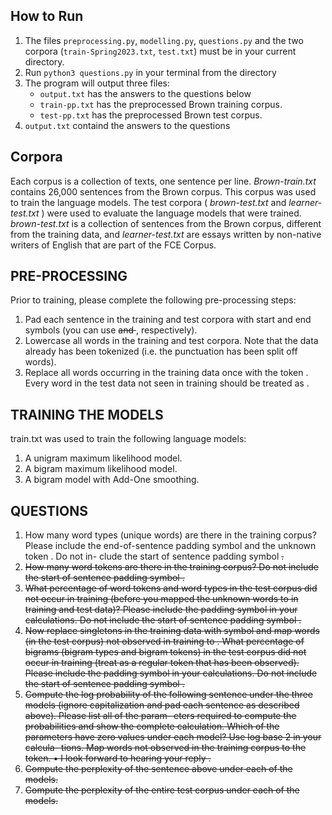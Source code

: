 ## How to Run

1. The files ``preprocessing.py``, ``modelling.py``, ``questions.py`` and the two corpora (``train-Spring2023.txt``, ``test.txt``) must be in your current directory.
2. Run ``python3 questions.py`` in your terminal from the directory
3. The program will output three files:
    * ``output.txt`` has the answers to the questions below
    * ``train-pp.txt`` has the preprocessed Brown training corpus.
    * ``test-pp.txt`` has the preprocessed Brown test corpus.
4. ``output.txt`` containd the answers to the questions

## Corpora
Each corpus is a collection of texts, one sentence per line. _Brown-train.txt_ contains 26,000 sentences from the Brown corpus. This corpus was used to train the language models. The test corpora ( _brown-test.txt_ and _learner-test.txt_ ) were used to evaluate the language models that were trained. _brown-test.txt_ is a collection of sentences from the Brown corpus, different from the training data, and _learner-test.txt_ are essays written by non-native writers of English that are part of the FCE Corpus.

## PRE-PROCESSING
Prior to training, please complete the following pre-processing steps:
1. Pad each sentence in the training and test corpora with start and end symbols (you can
use <s> and </s>, respectively).
2. Lowercase all words in the training and test corpora. Note that the data already has
been tokenized (i.e. the punctuation has been split off words).
3. Replace all words occurring in the training data once with the token <unk>. Every word
in the test data not seen in training should be treated as <unk>.

## TRAINING THE MODELS
train.txt was used to train the following language models:
1. A unigram maximum likelihood model.
2. A bigram maximum likelihood model.
3. A bigram model with Add-One smoothing.

## QUESTIONS
1. How many word types (unique words) are there in the training corpus? Please include
the end-of-sentence padding symbol </s> and the unknown token <unk>. Do not in-
clude the start of sentence padding symbol <s>.
2. How many word tokens are there in the training corpus? Do not include the start of
sentence padding symbol <s>.
3. What percentage of word tokens and word types in the test corpus did not occur in
training (before you mapped the unknown words to <unk> in training and test data)?
Please include the padding symbol </s> in your calculations. Do not include the start
of sentence padding symbol <s>.
4. Now replace singletons in the training data with <unk> symbol and map words (in the
test corpus) not observed in training to <unk>. What percentage of bigrams (bigram
types and bigram tokens) in the test corpus did not occur in training (treat <unk> as a
regular token that has been observed). Please include the padding symbol </s> in your
calculations. Do not include the start of sentence padding symbol <s>.
5. Compute the log probability of the following sentence under the three models (ignore
capitalization and pad each sentence as described above). Please list all of the param-
eters required to compute the probabilities and show the complete calculation. Which
of the parameters have zero values under each model? Use log base 2 in your calcula-
tions. Map words not observed in the training corpus to the <unk> token.
• I look forward to hearing your reply .
6. Compute the perplexity of the sentence above under each of the models.
7. Compute the perplexity of the entire test corpus under each of the models.